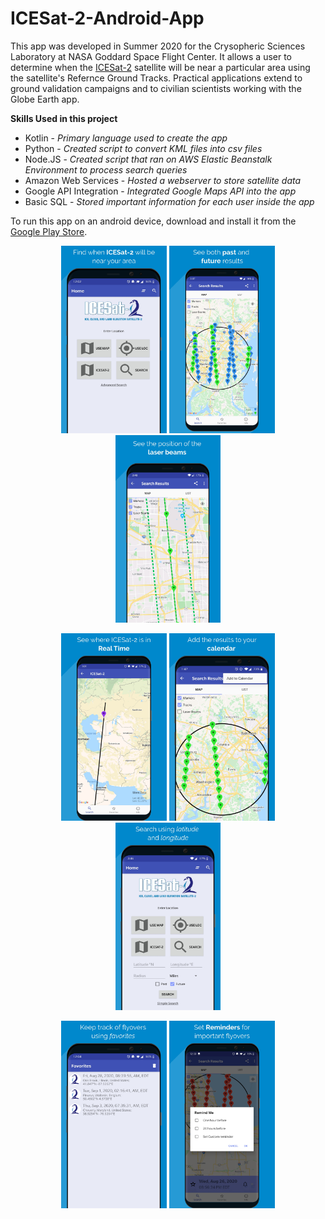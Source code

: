 # ICESat-2-Android-App

This app was developed in Summer 2020 for the Crysopheric Sciences Laboratory at NASA Goddard Space Flight Center. It allows a user to determine when the [ICESat-2](https://icesat-2.gsfc.nasa.gov/) satellite will be near a particular area using the satellite's Refernce Ground Tracks. Practical applications extend to ground validation campaigns and to civilian scientists working with the Globe Earth app.

**Skills Used in this project**
- Kotlin - *Primary language used to create the app*
- Python - *Created script to convert KML files into csv files*
- Node.JS - *Created script that ran on AWS Elastic Beanstalk Environment to process search queries*
- Amazon Web Services - *Hosted a webserver to store satellite data*
- Google API Integration - *Integrated Google Maps API into the app*
- Basic SQL - *Stored important information for each user inside the app*

To run this app on an android device, download and install it from the [Google Play Store](https://play.google.com/store/apps/details?id=gov.nasa.gsfc.icesat2.icesat_2).
      
 <p align="center">
   <img height = "300" src="AppStorePhotos/image1.jpg">
   <img height = "300" src="AppStorePhotos/image2.jpg">
   <img height = "300" src="AppStorePhotos/image3.jpg">
</p>

 <p align="center">
   <img height = "300" src="AppStorePhotos/image4.jpg">
   <img height = "300" src="AppStorePhotos/image5.jpg">
   <img height = "300" src="AppStorePhotos/image6.jpg">
</p>

<p align="center">
   <img height = "300" src="AppStorePhotos/image7.jpg">
   <img height = "300" src="AppStorePhotos/image8.jpg">
</p>
   
   
  

